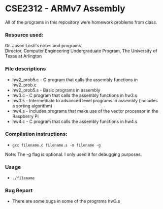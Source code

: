 # CSE2312 - ARMv7 Assembly
All of the programs in this repository were homework problems from class.

### Resource used:
Dr. Jason Losh's notes and programs  
Director, Computer Engineering Undergraduate Program, The University of Texas at Arlington  
  
### File descriptions
- hw2_prob5.c - C program that calls the assembly functions in hw2_prob.c
- hw2_prob5.s - Basic programs in assembly
- hw3.c - C program that calls the assembly functions in hw3.s
- hw3.s - Intermediate to advanced level programs in assembly (includes a sorting algorithm)
- hw4.s - Includes programs that make use of the vector processor in the Raspberry Pi
- hw4.c - C program that calls the assembly functions in hw4.s

### Compilation instructions:
- `gcc filename.c filename.s -o filename -g`

Note: The -g flag is optional. I only used it for debugging purposes.  

### Usage
- `./filename`  
  
### Bug Report 
- There are some bugs in some of the programs hw3.s  
